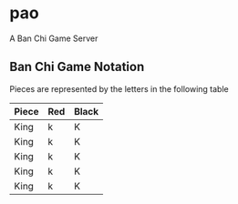 pao
===

A Ban Chi Game Server



Ban Chi Game Notation
---------------------

Pieces are represented by the letters in the following table


| Piece | Red | Black |
|:------|-----|-------|
| King  | k   | K     |
| King  | k   | K     |
| King  | k   | K     |
| King  | k   | K     |
| King  | k   | K     |

